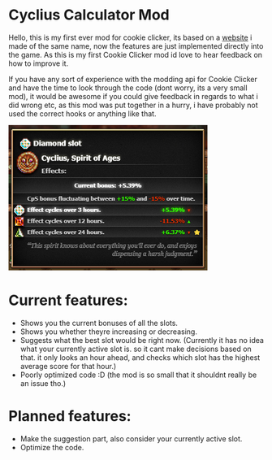 # Cyclius Calculator Mod
Hello, this is my first ever mod for cookie clicker, its based on a <a href="https://zypa.github.io/cyclius-calc/">website</a> i made of the same name, now the features are just implemented directly into the game.
As this is my first Cookie Clicker mod id love to hear feedback on how to improve it.

If you have any sort of experience with the modding api for Cookie Clicker and have the time to look through the code (dont worry, its a very small mod), it would be awesome if you could give feedback in regards to what i did wrong etc, as this mod was put together in a hurry, i have probably not used the correct hooks or anything like that.

<img src="preview.png"></img>

# Current features:
- Shows you the current bonuses of all the slots.
- Shows you whether theyre increasing or decreasing.
- Suggests what the best slot would be right now. (Currently it has no idea what your currently active slot is. so it cant make decisions based on that. it only looks an hour ahead, and checks which slot has the highest average score for that hour.)
- Poorly optimized code :D (the mod is so small that it shouldnt really be an issue tho.)

# Planned features:
- Make the suggestion part, also consider your currently active slot.
- Optimize the code.
